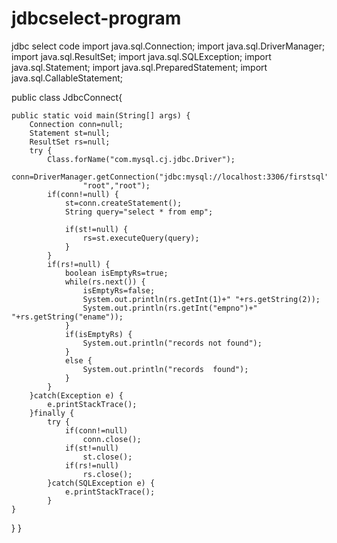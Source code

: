 # jdbcselect-program
jdbc select code
import java.sql.Connection;
import java.sql.DriverManager;
import java.sql.ResultSet;
import java.sql.SQLException;
import java.sql.Statement;
import java.sql.PreparedStatement;
import java.sql.CallableStatement;


public class JdbcConnect{
	
	public static void main(String[] args) {
		Connection conn=null;
		Statement st=null;
		ResultSet rs=null;
		try {
			Class.forName("com.mysql.cj.jdbc.Driver");
			conn=DriverManager.getConnection("jdbc:mysql://localhost:3306/firstsql",
					"root","root");
			if(conn!=null) {
				st=conn.createStatement();
				String query="select * from emp";
				
				if(st!=null) {
					rs=st.executeQuery(query);
				}
			}
			if(rs!=null) {
				boolean isEmptyRs=true;
				while(rs.next()) {
					isEmptyRs=false;
					System.out.println(rs.getInt(1)+" "+rs.getString(2));
					System.out.println(rs.getInt("empno")+" "+rs.getString("ename"));
				}
				if(isEmptyRs) {
					System.out.println("records not found");
				}
				else {
					System.out.println("records  found");
				}
			}
		}catch(Exception e) {
			e.printStackTrace();
		}finally {
			try {
				if(conn!=null)
					conn.close();
				if(st!=null)
					st.close();
				if(rs!=null)
					rs.close();
			}catch(SQLException e) {
				e.printStackTrace();
			}
	}
}
}
